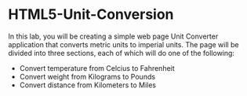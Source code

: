 # HTML5-Unit-Conversion
In this lab, you will be creating a simple web page Unit Converter application that converts metric units to imperial units. The page will be divided into three sections, each of which will do one of the following:

- Convert temperature from Celcius to Fahrenheit
- Convert weight from Kilograms to Pounds
- Convert distance from Kilometers to Miles
